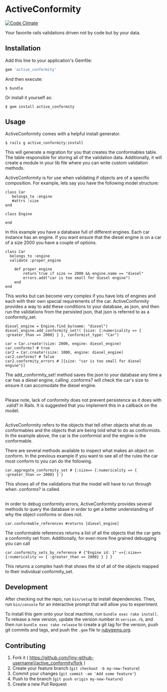 # ActiveConformity
[![Code Climate](https://codeclimate.com/github/dandlezzz/active_conformity/badges/gpa.svg)](https://codeclimate.com/github/dandlezzz/active_conformity)

Your favorite rails validations driven not by code but by your data.

## Installation

Add this line to your application's Gemfile:

```ruby
gem 'active_conformity'
```

And then execute:

    $ bundle

Or install it yourself as:

    $ gem install active_conformity

## Usage

ActiveConformity comes with a helpful install generator.

	$ rails g active_conformity:install

 This will generate a migration for you that creates the conformables table. The table responsible for storing all of the validation data. Additionally, it will create a module in your lib file where you can write custom validation methods.


 ActiveConformity is for use when validating if objects are of a specific composition.
 For example, lets say you have the following model structure:

 ```
 class Car
 	belongs_to :engine
 	#attrs :size
 end

 class Engine

 end
 ```

In this example you have a database full of different engines. Each car instance has an engine. If you want ensure that the diesel engine is on a car of a size 2000 you have a couple of options.

```
class Car
  belongs_to :engine
  validate :proper_engine

    def proper_engine
    	return true if size >= 2000 && engine.name == "diesel"
        errors.add("car is too small for diesel engine")
    end
end

```

This works but can become very complex if you have lots of engines and each with their own special requirements of the car. ActiveConformity provides a way to add these conditions to your database, as json, and then run the validations from the persisted json, that json is referred to as a conformity_set.

```
diesel_engine = Engine.find_by(name: "diesel")
diesel_engine.add_conformity_set!( {size: {:numericality => { :greater_than => 2000} } }, conformist_type: "Car")

car = Car.create!(size: 2000, engine: diesel_engine)
car.conforms? # true
car2 = Car.create!(size: 1000, engine: diesel_engine)
car2.conforms? # false
car2.conformity_errors # [{size: "car is too small for diesel engine"}]

```

The add_conformity_set! method saves the json to your database any time  a car has a diesel engine, calling .conforms? will check the car's size to ensure it can accomodate the diesel engine.

##

Please note, lack of conformity does not prevent persistence as it does with .valid? in Rails. It is suggested that you implement this in a callback on the model.

##

ActiveConformity refers to the objects that tell other objects what do as conformables and the objects that are being told what to do as conformists. In the example above, the car is the conformist and the engine is the conformable.

There are several methods available to inspect what makes an object on conform. In the previous example if you want to see all of the rules the car most conform to you can do the following.

```
car.aggregate_conformity_set # {:size=> {:numericality => { :greater_than => 2000} } }
```

This shows all of the validations that the model will have to run through when .conforms? is called.

##

In order to debug conformity errors, ActiveConformity provides several methods to query the database in order to get a better understanding of why the object conforms or does not.

```
car.conformable_references #returns [diesel_engine]
```
The conformable references returns a list of all the objects that the car gets a conformity set from. Additionally, for even more fine grained debugging you can call
```
car.conformity_sets_by_reference # {"Engine id: 1" =>{:size=> {:numericality => { :greater_than => 2000} } } }
```
This returns a complex hash that shows the id of all of the objects mapped to their individual conformity_set.

##



## Development

After checking out the repo, run `bin/setup` to install dependencies. Then, run `bin/console` for an interactive prompt that will allow you to experiment.

To install this gem onto your local machine, run `bundle exec rake install`. To release a new version, update the version number in `version.rb`, and then run `bundle exec rake release` to create a git tag for the version, push git commits and tags, and push the `.gem` file to [rubygems.org](https://rubygems.org).

## Contributing

1. Fork it ( https://github.com/[my-github-username]/active_conformity/fork )
2. Create your feature branch (`git checkout -b my-new-feature`)
3. Commit your changes (`git commit -am 'Add some feature'`)
4. Push to the branch (`git push origin my-new-feature`)
5. Create a new Pull Request
